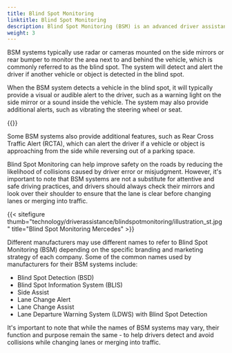 ```yaml
---
title: Blind Spot Monitoring
linktitle: Blind Spot Monitoring
description: Blind Spot Monitoring (BSM) is an advanced driver assistance system designed to help drivers detect and avoid collisions while changing lanes or merging into traffic.
weight: 3
---
```

<!-- markdownlint-disable MD033 -->

BSM systems typically use radar or cameras mounted on the side mirrors or rear bumper to monitor the area next to and behind the vehicle, which is commonly referred to as the blind spot. The system will detect and alert the driver if another vehicle or object is detected in the blind spot.

When the BSM system detects a vehicle in the blind spot, it will typically provide a visual or audible alert to the driver, such as a warning light on the side mirror or a sound inside the vehicle. The system may also provide additional alerts, such as vibrating the steering wheel or seat.

{{<evkxdisplayaddarticle />}}

Some BSM systems also provide additional features, such as Rear Cross Traffic Alert (RCTA), which can alert the driver if a vehicle or object is approaching from the side while reversing out of a parking space.

Blind Spot Monitoring can help improve safety on the roads by reducing the likelihood of collisions caused by driver error or misjudgment. However, it's important to note that BSM systems are not a substitute for attentive and safe driving practices, and drivers should always check their mirrors and look over their shoulder to ensure that the lane is clear before changing lanes or merging into traffic.

{{< sitefigure thumb="technology/driverassistance/blindspotmonitoring/illustration_st.jpg" title="Blind Spot Monitoring Mercedes" >}}

Different manufacturers may use different names to refer to Blind Spot Monitoring (BSM) depending on the specific branding and marketing strategy of each company. Some of the common names used by manufacturers for their BSM systems include:

- Blind Spot Detection (BSD)
- Blind Spot Information System (BLIS)
- Side Assist
- Lane Change Alert
- Lane Change Assist
- Lane Departure Warning System (LDWS) with Blind Spot Detection

It's important to note that while the names of BSM systems may vary, their function and purpose remain the same - to help drivers detect and avoid collisions while changing lanes or merging into traffic.
